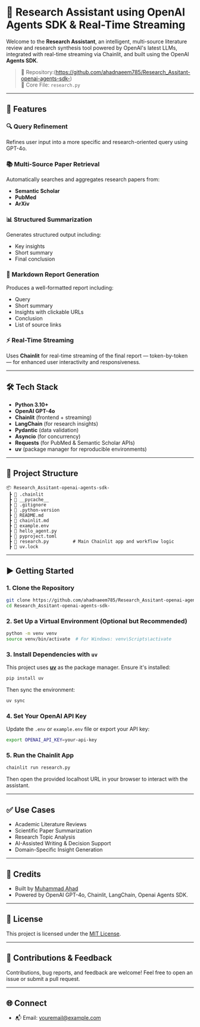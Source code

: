 # 🧠 Research Assistant using OpenAI Agents SDK & Real-Time Streaming

Welcome to the **Research Assistant**, an intelligent, multi-source literature review and research synthesis tool powered by OpenAI's latest LLMs, integrated with real-time streaming via Chainlit, and built using the OpenAI **Agents SDK**.

> 📁 Repository:(https://github.com/ahadnaeem785/Research_Assitant-openai-agents-sdk-)  
> 📄 Core File: `research.py`

---

## 🚀 Features

### 🔍 Query Refinement
Refines user input into a more specific and research-oriented query using GPT-4o.

### 📚 Multi-Source Paper Retrieval
Automatically searches and aggregates research papers from:
- **Semantic Scholar**
- **PubMed**
- **ArXiv** 

### 📊 Structured Summarization
Generates structured output including:
- Key insights
- Short summary
- Final conclusion

### 📄 Markdown Report Generation
Produces a well-formatted report including:
- Query
- Short summary
- Insights with clickable URLs
- Conclusion
- List of source links

### ⚡ Real-Time Streaming
Uses **Chainlit** for real-time streaming of the final report — token-by-token — for enhanced user interactivity and responsiveness.

---

## 🛠️ Tech Stack

- **Python 3.10+**
- **OpenAI GPT-4o**
- **Chainlit** (frontend + streaming)
- **LangChain** (for research insights)
- **Pydantic** (data validation)
- **Asyncio** (for concurrency)
- **Requests** (for PubMed & Semantic Scholar APIs)
- **uv** (package manager for reproducible environments)

---

## 📁 Project Structure

```
📦 Research_Assitant-openai-agents-sdk-
 ┣ 📂 .chainlit
 ┣ 📂 __pycache__
 ┣ 📄 .gitignore
 ┣ 📄 .python-version
 ┣ 📄 README.md
 ┣ 📄 chainlit.md
 ┣ 📄 example.env
 ┣ 📄 hello_agent.py
 ┣ 📄 pyproject.toml
 ┣ 📄 research.py         # Main Chainlit app and workflow logic
 ┣ 📄 uv.lock
```

---

## ▶️ Getting Started

### 1. Clone the Repository

```bash
git clone https://github.com/ahadnaeem785/Research_Assitant-openai-agents-sdk-.git
cd Research_Assitant-openai-agents-sdk-
```

### 2. Set Up a Virtual Environment (Optional but Recommended)

```bash
python -m venv venv
source venv/bin/activate  # For Windows: venv\Scripts\activate
```

### 3. Install Dependencies with `uv`

This project uses [**uv**](https://github.com/astral-sh/uv) as the package manager. Ensure it's installed:

```bash
pip install uv
```

Then sync the environment:

```bash
uv sync
```

### 4. Set Your OpenAI API Key

Update the `.env` or `example.env` file or export your API key:

```bash
export OPENAI_API_KEY=your-api-key
```

### 5. Run the Chainlit App

```bash
chainlit run research.py
```

Then open the provided localhost URL in your browser to interact with the assistant.

---

## ✅ Use Cases

- Academic Literature Reviews  
- Scientific Paper Summarization  
- Research Topic Analysis  
- AI-Assisted Writing & Decision Support  
- Domain-Specific Insight Generation  

---

## 📌 Credits

- Built by [Muhammad Ahad](https://github.com/ahadnaeem785)
- Powered by OpenAI GPT-4o, Chainlit, LangChain, Openai Agents SDK.

---

## 📝 License

This project is licensed under the [MIT License](LICENSE).

---

## 🤝 Contributions & Feedback

Contributions, bug reports, and feedback are welcome! Feel free to open an issue or submit a pull request.

---

## 🌐 Connect
- 📬 Email: youremail@example.com
